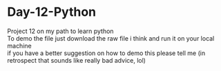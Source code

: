 # Day-12-Python

Project 12 on my path to learn python   
To demo the file just download the raw file i think and run it on your local machine  
if you have a better suggestion on how to demo this please tell me
(in retrospect that sounds like really bad advice, lol)
